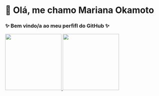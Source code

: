 # 👋 Olá, me chamo Mariana Okamoto 
### ✨ Bem vindo/a ao meu perfifl do GitHub ✨

<div>
<a href="https://github.com/mariioka">
<img loading="lazy" height="180em" src="https://github-readme-stats.vercel.app/api/top-langs/?username=mariioka&layout=compact&langs_count=7&theme=dracula"/>
<img loading="lazy" height="180em" src="https://github-readme-stats.vercel.app/api?username=mariioka&show_icons=true&theme=dracula&include_all_commits=true&count_private=true"/>
</div>
